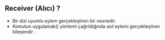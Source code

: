 ## Receiver (Alıcı) ?

* Bir dizi uyumlu eylem gerçekleştiren bir nesnedir. 
* Komutun uygulamak() yöntemi çağrıldığında asıl eylemi gerçekleştiren bileşendir .
